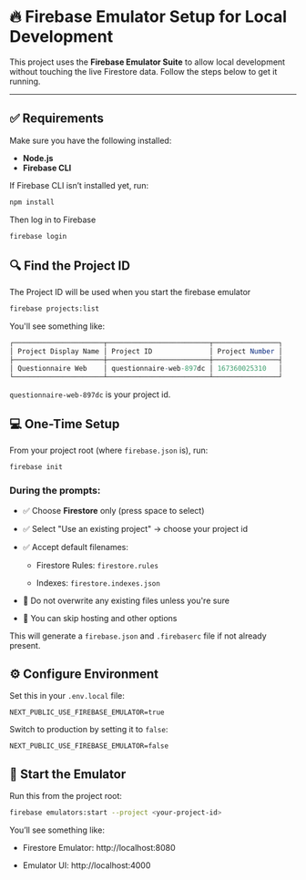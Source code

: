 # 🔥 Firebase Emulator Setup for Local Development

This project uses the **Firebase Emulator Suite** to allow local development without touching the live Firestore data. Follow the steps below to get it running.

---

## ✅ Requirements

Make sure you have the following installed:

- **Node.js**
- **Firebase CLI**

If Firebase CLI isn’t installed yet, run:

```bash
npm install
```

Then log in to Firebase

```bash
firebase login
```

## 🔍 Find the Project ID
The Project ID will be used when you start the firebase emulator

```bash
firebase projects:list
```

You'll see something like:

```mathematica
┌──────────────────────┬─────────────────────────┬────────────────┐
│ Project Display Name │ Project ID              │ Project Number │
├──────────────────────┼─────────────────────────┼────────────────┤
│ Questionnaire Web    │ questionnaire-web-897dc │ 167360025310   │
└──────────────────────┴─────────────────────────┴────────────────┘
```

`questionnaire-web-897dc` is your project id.

## 💻 One-Time Setup
From your project root (where `firebase.json` is), run:

```bash
firebase init
```

### **During the prompts:**
- ✅ Choose **Firestore** only (press space to select)

- ✅ Select "Use an existing project" → choose your project id

- ✅ Accept default filenames:

    - Firestore Rules: `firestore.rules`

    - Indexes: `firestore.indexes.json`

- 🚫 Do not overwrite any existing files unless you're sure

- 🚫 You can skip hosting and other options

This will generate a `firebase.json` and `.firebaserc` file if not already present.

## ⚙️ Configure Environment
Set this in your `.env.local` file:

```env
NEXT_PUBLIC_USE_FIREBASE_EMULATOR=true
```

Switch to production by setting it to `false`:

```env
NEXT_PUBLIC_USE_FIREBASE_EMULATOR=false
```

## 🚀 Start the Emulator
Run this from the project root:

```bash
firebase emulators:start --project <your-project-id>
```

You’ll see something like:

- Firestore Emulator: http://localhost:8080

- Emulator UI: http://localhost:4000